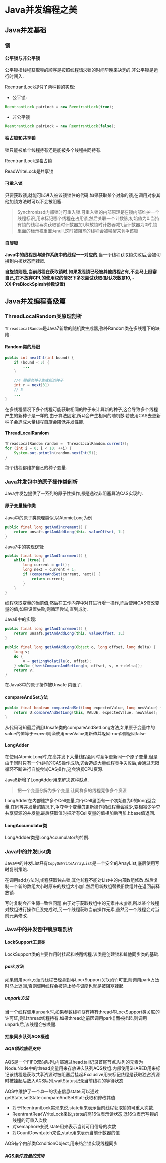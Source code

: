 # Java并发编程之美

## Java并发基础

### 锁

#### 公平锁与非公平锁

公平锁指线程获取锁的顺序是按照线程请求锁的时间早晚来决定的.非公平锁是运行时闯入.

ReentrantLock提供了两种锁的实现:

* 公平锁:

```java
ReentrantLock pairLock = new ReentrantLock(true);
```

* 非公平锁

```java
ReentrantLock pairLock = new ReentrantLock(false);
```

#### 独占锁和共享锁

锁只能被单个线程持有还是能被多个线程共同持有.

ReentrantLock是独占锁

ReadWriteLock是共享锁

#### 可重入锁

只要获取锁,就能可以进入被该锁锁住的代码.如果获取某个对象的锁,在调用对象其他加锁方法时可以不会被阻塞.

> Synchronized内部锁时可重入锁.可重入锁的内部原理是在锁内部维护一个线程标识,用来标记哪个线程在占用锁,然后关联一个计数器,初始值为0.当持有锁的线程再次获取锁时计数器加1,释放锁时计数器减1,当计数器为0时,锁里面的标示被重置为null,这时被阻塞的线程会被唤醒来竞争该锁

#### 自旋锁

**Java中的线程是与操作系统中的线程一一对应的**,当一个线程获取锁失败后,会被切换到内核状态而挂起.

**自旋锁则是,当前线程在获取锁时,如果发现锁已经被其他线程占有,不会马上阻塞自己,在不放弃CPU的使用权的情况下多次尝试获取(默认次数是10, -XX:PreBlockSpinsh参数设置)**

## Java并发编程高级篇

### ThreadLocalRandom类原理剖析

`ThreadLocalRandom`是Java7新增的随机数生成器,弥补Random类在多线程下的缺陷.

#### Random类的局限

```java
public int nextInt(int bound) {
    if (bound < 0) {
        ...
    }
    
    //4 根据老种子生成新的种子
    int r = next(31)
    // 5
    ...
}
```

在多线程情况下多个线程可能获取相同的种子来计算新的种子,这会导致多个线程产生的新种子是一样的,由于算法固定,所以会产生相同的随机数.若使用CAS去更新种子会造成大量线程自旋会降低并发性能.

#### ThreadLocalRandom

```java
ThreadLocalRandom random =  ThreadLocalRandom.current();
for (int i = 0; i < 10; ++i) {
    System.out.println(random.nextInt(5));
}
```

每个线程都维护自己的种子变量.

### Java并发包中的原子操作类剖析

Java并发包提供了一系列的原子性操作,都是通过非阻塞算法CAS实现的.

#### 原子变量操作类

Java中的原子类原理类似,以AtomicLong为例

```java
public final long getAndIncrement() {
    return unsafe.getAndAddLong(this. valueOffset, 1L)
}
```

Java7中的实现逻辑:

```java
public final long getAndIncrement() {
    while (true) {
        long current = get();
        long next = current + 1;
        if (compareAndSet(current, next)) {
            return current;
        }
    }
}
```

线程获取变量的当前值,然后在工作内存中对其进行增一操作,而后使用CAS修改变量的值,如果设置失败,则循环尝试,直到成功.

Java8中的实现:

```java
public final long getAndIncrement() {
    return unsafe.getAndAddLong(this. valueOffset, 1L)
}

public final long getAndAddLong(Object o, long offset, long delta) {
    long v;
    do {
        v = getLongVolatile(o, offset);
    } while (!weakCompareAndSetLong(o, offset, v, v + delta));
    return v;
}
```

在Java8中的原子操作被Unsafe 内置了.

#### compareAndSet方法

```java
public final boolean compareAndSet(long expectedValue, long newValue) {
    return U.compareAndSetLong(this, VALUE, expectedValue, newValue);
}
```

从代码可知最后调用Unsafe类的compareAndSetLong方法,如果原子变量中的value的值等于expect则会使用newValue更新值并返回true否则返回false.

#### LongAdder

在使用AtomicLong时,在高并发下大量线程会同时竞争更新同一个原子变量,但是由于同时只有一个线程的CAS操作成功,这会造成大量线程竞争失败后,会通过无限循环不断进行自旋尝试CAS操作,这会浪费CPU资源.

Java8新增了LongAdder用来解决这种缺点.

> 把一个变量分解为多个变量,让同样多的线程竞争多个资源

LongAdder在内部维护多个Cell变量,每个Cell里面有一个初始值为0的long型变量,在同等并发量的情况下,争夺单个变量的更新操作的线程量会减少,变相减少争夺共享资源的并发量.最后获取值时把所有Cell变量的值相加后再加上base值返回.



#### LongAccumulator类

LongAddder类是LongAccumulator的特例.

### Java中的并发List类

Java中的并发List只有`CopyOnWriteArrayList`是一个安全的ArrayList,底层使用写时复制策略.

在调用add方法时,线程获取独占锁,其他线程不能对List中的内部数组修改.然后复制一个新的数组大小时原来的数组大小加1,然后用新数组替换旧数组并在返回前释放锁.

写时复制会产生弱一致性问题.由于对于获取数组中的元素并未加锁,所以某个线程对数组进行操作且没完成时,另一个线程获取当前操作元素,虽然另一个线程会对当前元素修改.

### Java中的并发包中锁原理剖析

#### LockSupport工具类

LockSupport类的主要作用时挂起和唤醒线程.该类是创建锁和其他同步类的基础.

##### park方法

如果调用park方法的线程已经拿到与LockSupport关联的许可证,则调用park方法时马上返回,否则调用线程会被禁止参与调度也就是被阻塞挂起.

##### unpark方法

当一个线程调用unpark时,如果参数线程没有持有thread与LockSupport类关联的许可证,则让thread线程持有.如果thread之前因调用park()而被挂起,则调用unpark后,该线程会被唤醒.

#### 抽象同步队列AQS概述

##### AQS锁的底层支持

AQS是一个FIFO双向队列,内部通过head,tail记录首尾节点.队列的元素为Node.Node中的thread变量用来存放进入队列AQS数组.内部使用SHARED用来标记该线程是获取共享资源时被阻塞后挂起.Exclusive用来标记线程是获取独占资源时被挂起后放入AQS队列.waitStatus记录当前线程的等待状态.

AQS中维护了一个单一的状态信息state,可以通过getState,setState,compareAndSetState获取和修改其值.

* 对于ReentrantLock实现来说,state用来表示当前线程获取锁的可重入次数.
* ReentrantReadWriteLock来说,state的高16位表示读状态,低16位表示写锁的线程的可重入次数
* 对semaphore来说,state用来表示当前可用信号的次数
* 对CountDownLatch来说,state用来表示当前计数器的值

AQS有个内部类ConditionObject,用来结合锁实现线程同步

##### AQS条件变量的支持

